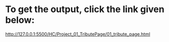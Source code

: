 # To get the output, click the link given below:
http://127.0.0.1:5500/HC/Project_01_TributePage/01_tribute_page.html

